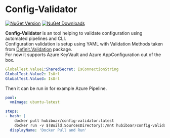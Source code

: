 # Config-Validator

[![NuGet Version](https://img.shields.io/nuget/v/ConfigValidator.Cli)](https://www.nuget.org/packages/ConfigValidator.Cli/)
[![NuGet Downloads](https://img.shields.io/nuget/dt/ConfigValidator.Cli)](https://www.nuget.org/packages/ConfigValidator.Cli/)

**Config-Validator** is an tool helping to validate configuration using automated pipelines and CLI.
<br>Configuration validation is setup using YAML with Validation Methods taken from [Definit.Validation](https://www.nuget.org/packages/Definit.Validation/) package.
<br>For now it supports Azure KeyVault and Azure AppConfiguration out of the box.

```yml
﻿GlobalTest.Value1:SharedSecret: IsConnectionString
GlobalTest.Value2: IsUrl
GlobalTest.Value3: IsUrl
```

Then it can be run in for example Azure Pipeline.

```yml
pool:
  vmImage: ubuntu-latest

steps:
- bash: |
    docker pull hubiboar/config-validator:latest
    docker run -v $(Build.SourcesDirectory):/mnt hubiboar/config-validator:latest azure app-configuration-secret --file-path "../mnt/validation.yml" --key-vault-name "$(KV-Name)" --tenant-id $(TenantId) --client-id $(ClientId) --client-secret $(ClientSecret) --secret-name "AppConfigConnectionString"
  displayName: 'Docker Pull and Run'
```


